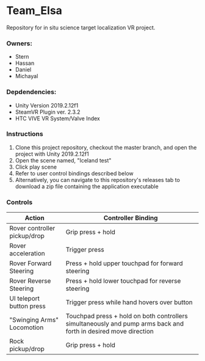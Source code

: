 # Team_Elsa
Repository for in situ science target localization VR project.

### Owners:
* Stern
* Hassan
* Daniel
* Michayal

### Depdendencies: 
* Unity Version 2019.2.12f1
* SteamVR Plugin ver. 2.3.2
* HTC VIVE VR System/Valve Index

### Instructions
1) Clone this project repository, checkout the master branch, and open the project with Unity 2019.2.12f1
2) Open the scene named, "Iceland test"
3) Click play scene
4) Refer to user control bindings described below
5) Alternatively, you can navigate to this repository's releases tab to download a zip file containing the application executable

### Controls
Action | Controller Binding
------------ | -------------
Rover controller pickup/drop | Grip press + hold
Rover acceleration | Trigger press
Rover Forward Steering | Press + hold upper touchpad for forward steering 
Rover Reverse Steering | Press + hold lower touchpad for reverse steering
UI teleport button press | Trigger press while hand hovers over button
"Swinging Arms" Locomotion | Touchpad press + hold on both controllers simultaneously and pump arms back and forth in desired move direction
Rock pickup/drop | Grip press + hold
